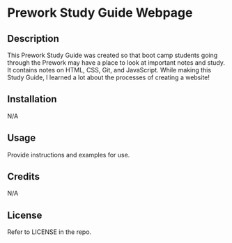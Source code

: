 # Prework Study Guide Webpage

## Description

This Prework Study Guide was created so that boot camp students going through the Prework may have a place to look at important notes and study. It contains notes on HTML, CSS, Git, and JavaScript. While making this Study Guide, I learned a lot about the processes of creating a website!

## Installation

N/A

## Usage

Provide instructions and examples for use.

## Credits

N/A

## License

Refer to LICENSE in the repo.